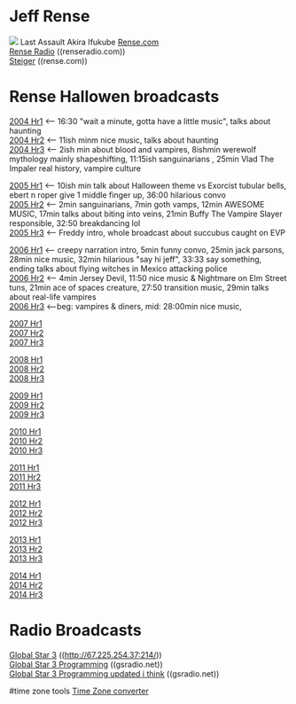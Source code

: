 # Jeff Rense
<img src="https://www.renseradio.com/JR-2b.jpg">  Last Assault  Akira Ifukube
[Rense.com](https://rense.com/)  
[Rense Radio](https://www.renseradio.com/) ((renseradio.com))  
[Steiger](https://rense.com/steiger/steigerA.htm)  ((rense.com))  

# Rense Hallowen broadcasts
[2004 Hr1](http://mediaarchives.gsradio.net/rense/special/rense_Steiger_102904_hr1.mp3)  <-- 16:30 "wait a minute, gotta have a little music", talks about haunting  
[2004 Hr2](http://mediaarchives.gsradio.net/rense/special/rense_Steiger_102904_hr2.mp3)  <-- 11ish minm nice music, talks about haunting  
[2004 Hr3](http://mediaarchives.gsradio.net/rense/special/rense_Steiger_102904_hr3.mp3)  <-- 2ish min about blood and vampires, 8ishmin werewolf mythology mainly shapeshifting, 11:15ish sanguinarians , 25min Vlad The Impaler real history, vampire culture  

[2005 Hr1](http://mediaarchives.gsradio.net/rense/special/rense_Steiger_102805_hr1.mp3)  <-- 10ish min talk about Halloween theme vs Exorcist tubular bells, ebert n roper give 1 middle finger up, 36:00 hilarious convo  
[2005 Hr2](http://mediaarchives.gsradio.net/rense/special/rense_Steiger_102805_hr2.mp3)  <-- 2min sanguinarians, 7min goth vamps, 12min AWESOME MUSIC, 17min talks about biting into veins, 21min Buffy The Vampire Slayer responsible, 32:50 breakdancing lol  
[2005 Hr3](http://mediaarchives.gsradio.net/rense/special/rense_Steiger_102805_hr3.mp3)  <-- Freddy intro, whole broadcast about succubus caught on EVP 

[2006 Hr1](http://mediaarchives.gsradio.net/rense/special/rense_Steiger_102706_hr1.mp3)  <-- creepy narration intro, 5min funny convo, 25min jack parsons, 28min nice music, 32min hilarious "say hi jeff", 33:33 say something, ending talks about flying witches in Mexico attacking police   
[2006 Hr2](http://mediaarchives.gsradio.net/rense/special/rense_Steiger_102706_hr2.mp3)  <-- 4min Jersey Devil, 11:50 nice music & Nightmare on Elm Street tuns, 21min ace of spaces creature, 27:50 transition music,  29min talks about real-life vampires  
[2006 Hr3](http://mediaarchives.gsradio.net/rense/special/rense_Steiger_102706_hr3.mp3)  <--beg: vampires & diners, mid:  28:00min nice music,  

[2007 Hr1](http://mediaarchives.gsradio.net/rense/special/rense_Steiger_102607_hr1.mp3)  
[2007 Hr2](http://mediaarchives.gsradio.net/rense/special/rense_Steiger_102607_hr2.mp3)  
[2007 Hr3](http://mediaarchives.gsradio.net/rense/special/rense_Steiger_102607_hr3.mp3)  

[2008 Hr1](http://mediaarchives.gsradio.net/rense/special/rense_Steiger_102408_hr1.mp3)  
[2008 Hr2](http://mediaarchives.gsradio.net/rense/special/rense_Steiger_102408_hr2.mp3)  
[2008 Hr3](http://mediaarchives.gsradio.net/rense/special/rense_Steiger_102408_hr3.mp3)  

[2009 Hr1](http://mediaarchives.gsradio.net/rense/special/rense_Steiger_103009_hr1.mp3)  
[2009 Hr2](http://mediaarchives.gsradio.net/rense/special/rense_Steiger_103009_hr2.mp3)  
[2009 Hr3](http://mediaarchives.gsradio.net/rense/special/rense_Steiger_103009_hr3.mp3)  

[2010 Hr1](http://mediaarchives.gsradio.net/rense/special/rense_Steiger_102910_hr1.mp3)  
[2010 Hr2](http://mediaarchives.gsradio.net/rense/special/rense_Steiger_102910_hr2.mp3)  
[2010 Hr3](http://mediaarchives.gsradio.net/rense/special/rense_Steiger_102910_hr3.mp3)  

[2011 Hr1](http://mediaarchives.gsradio.net/rense/special/rense_Steiger_102811_hr1.mp3)  
[2011 Hr2](http://mediaarchives.gsradio.net/rense/special/rense_Steiger_102811_hr2.mp3)  
[2011 Hr3](http://mediaarchives.gsradio.net/rense/special/rense_Steiger_102811_hr3.mp3)  

[2012 Hr1](http://mediaarchives.gsradio.net/rense/special/rense_Steiger_103112_hr1.mp3)  
[2012 Hr2](http://mediaarchives.gsradio.net/rense/special/rense_Steiger_103112_hr2.mp3)  
[2012 Hr3](http://mediaarchives.gsradio.net/rense/special/rense_Steiger_103112_hr3.mp3)  

[2013 Hr1](http://mediaarchives.gsradio.net/rense/special/rense_Steiger_103113_hr1.mp3)  
[2013 Hr2](http://mediaarchives.gsradio.net/rense/special/rense_Steiger_103113_hr2.mp3)  
[2013 Hr3](http://mediaarchives.gsradio.net/rense/special/rense_Steiger_103113_hr3.mp3)  

[2014 Hr1](http://mediaarchives.gsradio.net/rense/special/rense_Steiger_103014_hr1.mp3)  
[2014 Hr2](http://mediaarchives.gsradio.net/rense/special/rense_Steiger_103014_hr2.mp3)  
[2014 Hr3](http://mediaarchives.gsradio.net/rense/special/rense_Steiger_103014_hr3.mp3)  

# Radio Broadcasts
[Global Star 3](http://67.225.254.37:2146/index.html?sid=1) ((http://67.225.254.37:214/))  
[Global Star 3 Programming](http://www.gsradio.net/schedule/star-3.htm) ((gsradio.net))  
[Global Star 3 Programming updated i think](http://www.gsradio.net/help/m-f-star-3.htm) ((gsradio.net))  


#time zone tools
[Time Zone converter](https://24timezones.com/difference/mst/est)  